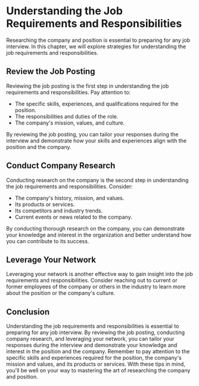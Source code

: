 Understanding the Job Requirements and Responsibilities
========================================================================================================

Researching the company and position is essential to preparing for any job interview. In this chapter, we will explore strategies for understanding the job requirements and responsibilities.

Review the Job Posting
----------------------

Reviewing the job posting is the first step in understanding the job requirements and responsibilities. Pay attention to:

* The specific skills, experiences, and qualifications required for the position.
* The responsibilities and duties of the role.
* The company's mission, values, and culture.

By reviewing the job posting, you can tailor your responses during the interview and demonstrate how your skills and experiences align with the position and the company.

Conduct Company Research
------------------------

Conducting research on the company is the second step in understanding the job requirements and responsibilities. Consider:

* The company's history, mission, and values.
* Its products or services.
* Its competitors and industry trends.
* Current events or news related to the company.

By conducting thorough research on the company, you can demonstrate your knowledge and interest in the organization and better understand how you can contribute to its success.

Leverage Your Network
---------------------

Leveraging your network is another effective way to gain insight into the job requirements and responsibilities. Consider reaching out to current or former employees of the company or others in the industry to learn more about the position or the company's culture.

Conclusion
----------

Understanding the job requirements and responsibilities is essential to preparing for any job interview. By reviewing the job posting, conducting company research, and leveraging your network, you can tailor your responses during the interview and demonstrate your knowledge and interest in the position and the company. Remember to pay attention to the specific skills and experiences required for the position, the company's mission and values, and its products or services. With these tips in mind, you'll be well on your way to mastering the art of researching the company and position.
